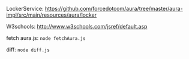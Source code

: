 

LockerService: https://github.com/forcedotcom/aura/tree/master/aura-impl/src/main/resources/aura/locker

W3schools: http://www.w3schools.com/jsref/default.asp


fetch aura.js: `node fetchAura.js`

diff: `node diff.js`
